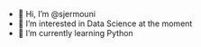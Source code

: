 - 👋 Hi, I’m @sjermouni
- 👀 I’m interested in Data Science at the moment
- 🌱 I’m currently learning Python

<!---
sjermouni/sjermouni is a ✨ special ✨ repository because its `README.md` (this file) appears on your GitHub profile.
You can click the Preview link to take a look at your changes.
--->
